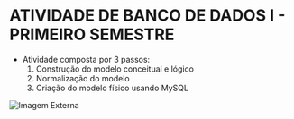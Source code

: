# ATIVIDADE DE BANCO DE DADOS I - PRIMEIRO SEMESTRE  
- Atividade composta por 3 passos:
  01. Construção do modelo conceitual e lógico
  02. Normalização do modelo
  03. Criação do modelo físico usando MySQL

![Imagem Externa](https://drive.google.com/file/d/1xQQRj6BVwJTNhun7_reYN5SexXCuhlGe/view?usp=sharing)
